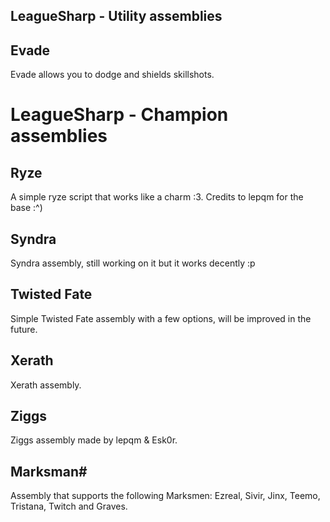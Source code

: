 LeagueSharp - Utility assemblies
-----------

Evade
-----------
Evade allows you to dodge and shields skillshots.


LeagueSharp - Champion assemblies
===========

Ryze
-----------
A simple ryze script that works like a charm :3. Credits to lepqm for the base :^)

Syndra
-----------
Syndra assembly, still working on it but it works decently :p

Twisted Fate
-----------
Simple Twisted Fate assembly with a few options, will be improved in the future.

Xerath
-----------
Xerath assembly.

Ziggs
-----------
Ziggs assembly made by lepqm & Esk0r.


Marksman#
-----------
Assembly that supports the following Marksmen: Ezreal, Sivir, Jinx, Teemo, Tristana, Twitch and Graves.

